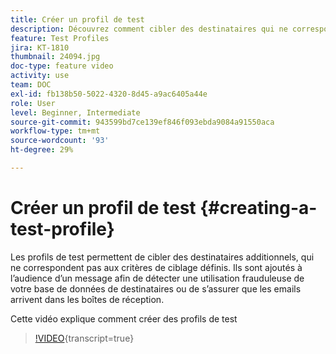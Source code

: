 ```yaml
---
title: Créer un profil de test
description: Découvrez comment cibler des destinataires qui ne correspondent pas aux critères de ciblage définis pour détecter une utilisation frauduleuse de votre base de données de destinataires ou pour vous assurer que les emails arrivent dans les boîtes de réception.
feature: Test Profiles
jira: KT-1810
thumbnail: 24094.jpg
doc-type: feature video
activity: use
team: DOC
exl-id: fb138b50-5022-4320-8d45-a9ac6405a44e
role: User
level: Beginner, Intermediate
source-git-commit: 943599bd7ce139ef846f093ebda9084a91550aca
workflow-type: tm+mt
source-wordcount: '93'
ht-degree: 29%

---
```


# Créer un profil de test {#creating-a-test-profile}

Les profils de test permettent de cibler des destinataires additionnels, qui ne correspondent pas aux critères de ciblage définis. Ils sont ajoutés à l’audience d’un message afin de détecter une utilisation frauduleuse de votre base de données de destinataires ou de s’assurer que les emails arrivent dans les boîtes de réception.

Cette vidéo explique comment créer des profils de test

>[!VIDEO](https://video.tv.adobe.com/v/24094?learn=on){transcript=true}
